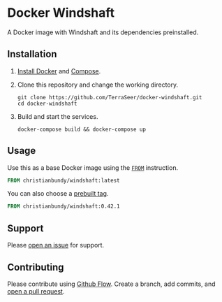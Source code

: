 # Docker Windshaft

A Docker image with Windshaft and its dependencies preinstalled.

## Installation

1. [Install Docker](https://docs.docker.com/installation/) and [Compose](https://docs.docker.com/compose/#installation-and-set-up).

2. Clone this repository and change the working directory.

    ``` shell
    git clone https://github.com/TerraSeer/docker-windshaft.git
    cd docker-windshaft
    ```

4. Build and start the services.

    ``` shell
    docker-compose build && docker-compose up
    ```

## Usage

Use this as a base Docker image using the [`FROM`](https://docs.docker.com/reference/builder/#from) instruction.

``` dockerfile
FROM christianbundy/windshaft:latest
```

You can also choose a [prebuilt tag](https://registry.hub.docker.com/u/christianbundy/windshaft/tags/manage/).

``` dockerfile
FROM christianbundy/windshaft:0.42.1
```

## Support

Please [open an issue](https://github.com/TerraSeer/docker-windshaft/issues/new) for support.

## Contributing

Please contribute using [Github Flow](https://guides.github.com/introduction/flow/). Create a branch, add commits, and [open a pull request](https://github.com/TerraSeer/docker-windshaft/compare/).

